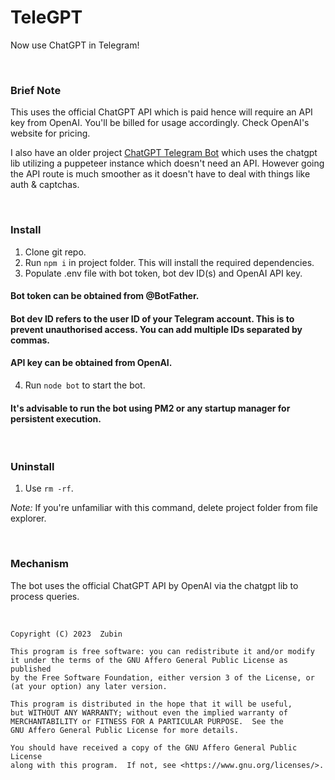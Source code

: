 # TeleGPT

Now use ChatGPT in Telegram!

<br>

### Brief Note

This uses the official ChatGPT API which is paid hence will require an API key from OpenAI. You'll be billed for usage accordingly. Check OpenAI's website for pricing.

I also have an older project [ChatGPT Telegram Bot](https://github.com/Grahtni/ChatGPT-Telegram-Bot) which uses the chatgpt lib utilizing a puppeteer instance which doesn't need an API. However going the API route is much smoother as it doesn't have to deal with things like auth & captchas.

<br>

### Install

1. Clone git repo.
2. Run ```npm i``` in project folder. This will install the required dependencies.
3. Populate .env file with bot token, bot dev ID(s) and OpenAI API key.

#### Bot token can be obtained from @BotFather.

#### Bot dev ID refers to the user ID of your Telegram account. This is to prevent unauthorised access. You can add multiple IDs separated by commas.

#### API key can be obtained from OpenAI.

4. Run ```node bot``` to start the bot.

#### It's advisable to run the bot using PM2 or any startup manager for persistent execution.

<br>

### Uninstall

1. Use ```rm -rf```.

*Note:* If you're unfamiliar with this command, delete project folder from file explorer.

<br>

### Mechanism

The bot uses the official ChatGPT API by OpenAI via the chatgpt lib to process queries.

<br>


    Copyright (C) 2023  Zubin

    This program is free software: you can redistribute it and/or modify
    it under the terms of the GNU Affero General Public License as published
    by the Free Software Foundation, either version 3 of the License, or
    (at your option) any later version.

    This program is distributed in the hope that it will be useful,
    but WITHOUT ANY WARRANTY; without even the implied warranty of
    MERCHANTABILITY or FITNESS FOR A PARTICULAR PURPOSE.  See the
    GNU Affero General Public License for more details.

    You should have received a copy of the GNU Affero General Public License
    along with this program.  If not, see <https://www.gnu.org/licenses/>.

